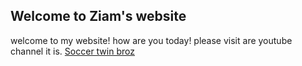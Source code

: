 ## Welcome to Ziam's website

welcome to my website! how are you today! 
please visit are youtube channel it is.    [Soccer twin broz](https://www.youtube.com/channel/UCFJSP38ayhrl5xLAOIanhug) 
